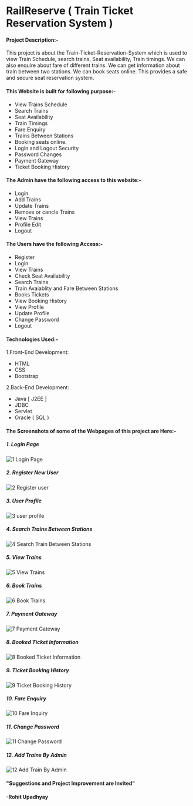 
# RailReserve ( Train Ticket Reservation System )
#### Project Description:-


This project is about the Train-Ticket-Reservation-System which is used to view Train Schedule, search trains, Seat availability, Train timings. We can also enquire about fare of different trains. We can get information about train between two stations. We can book seats online. This provides a safe and secure seat reservation system.


#### This Website is built for following purpose:-
- View Trains Schedule
- Search Trains
- Seat Availability
- Train Timings
- Fare Enquiry
- Trains Between Stations
- Booking seats online.
- Login and Logout Security
- Password Changes
- Payment Gateway
- Ticket Booking History

#### The Admin have the following access to this website:-
- Login
- Add Trains
- Update Trains
- Remove or cancle Trains
- View Trains
- Profile Edit
- Logout
#### The Users have the following Access:-
- Register
- Login
- View Trains
- Check Seat Availability
- Search Trains
- Train Avaiablity and Fare Between Stations
- Books Tickets
- View Booking History
- View Profile
- Update Profile
- Change Password
- Logout
#### Technologies Used:-

 1.Front-End Development:
- HTML
- CSS
- Bootstrap

2.Back-End Development:
- Java [ J2EE ]
- JDBC
- Servlet
- Oracle ( SQL )

#### The Screenshots of some of the Webpages of this project are Here:-

##### 1. Login Page
![1 Login Page](https://github.com/user-attachments/assets/c4b8ff07-d9e5-4c72-afa8-4e1ea810bb79)

##### 2. Register New User
![2 Register user](https://github.com/user-attachments/assets/0542f878-1c75-4342-b511-774a1474a685)

##### 3. User Profile
![3 user profile](https://github.com/user-attachments/assets/8e134690-cec8-4d22-b131-0a98bc5389e8)

##### 4. Search Trains Between Stations
![4 Search Train Between Stations](https://github.com/user-attachments/assets/0e530ece-c933-4539-a25c-c446bfaac0bb)

##### 5. View Trains
![5  View Trains](https://github.com/user-attachments/assets/fecc9410-aa8f-4be7-9c9b-57d5c9cc9f8e)

##### 6. Book Trains
![6  Book Trains](https://github.com/user-attachments/assets/9b44c22f-ef75-435e-9d24-cc28cfc45d7c)

##### 7. Payment Gateway
![7 Payment Gateway](https://github.com/user-attachments/assets/89cf96fa-821d-4e88-8292-d59f209094d5)

##### 8. Booked Ticket Information
![8 Booked Ticket Information](https://github.com/user-attachments/assets/ba7a424b-0651-4761-8154-f2c13e8fbe94)

##### 9. Ticket Booking History
![9 Ticket Booking History](https://github.com/user-attachments/assets/b7e41a0d-1e67-479d-8802-7777a698cb1f)

##### 10. Fare Enquiry
![10 Fare Inquiry](https://github.com/user-attachments/assets/641c212c-8f3c-4c15-95c8-2c4d630958c9)

##### 11. Change Password
![11 Change Password](https://github.com/user-attachments/assets/f6a35912-5190-4b2a-a441-76ef2223057b)

##### 12. Add Trains By Admin
![12 Add Train By Admin](https://github.com/user-attachments/assets/4a479475-570f-48b1-bdef-3b1804615703)

#### "Suggestions and Project Improvement are Invited"

#### -Rohit Upadhyay











